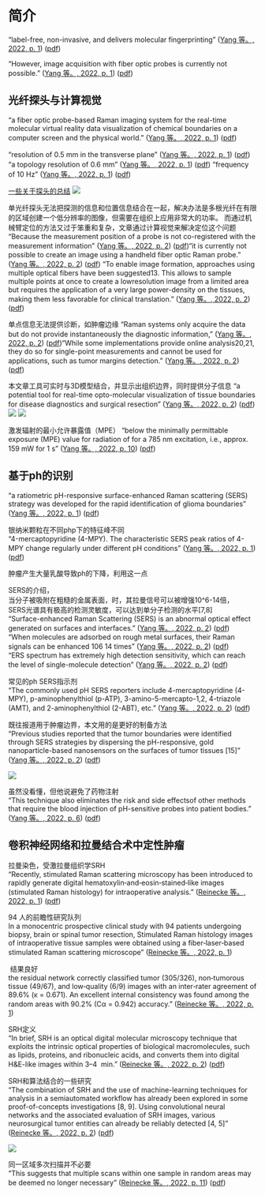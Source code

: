 # 简介

“label-free, non-invasive, and delivers molecular fingerprinting” ([Yang 等。, 2022, p. 1](zotero://select/library/items/J7QQ286D)) ([pdf](zotero://open-pdf/library/items/LEFRA6G4?page=1&annotation=GHITQM4Y))

“However, image acquisition with fiber optic probes is currently not possible.” ([Yang 等。, 2022, p. 1](zotero://select/library/items/J7QQ286D)) ([pdf](zotero://open-pdf/library/items/LEFRA6G4?page=1&annotation=2ZJB3WC8))



## 光纤探头与计算视觉

“a fiber optic probe-based Raman imaging system for the real-time molecular virtual reality data visualization of chemical boundaries on a computer screen and the physical world.” ([Yang 等。, 2022, p. 1](zotero://select/library/items/J7QQ286D)) ([pdf](zotero://open-pdf/library/items/LEFRA6G4?page=1&annotation=GPM28AH6))

“resolution of 0.5 mm in the transverse plane” ([Yang 等。, 2022, p. 1](zotero://select/library/items/J7QQ286D)) ([pdf](zotero://open-pdf/library/items/LEFRA6G4?page=1&annotation=KC6NVA8Z))
“a topology resolution of 0.6 mm” ([Yang 等。, 2022, p. 1](zotero://select/library/items/J7QQ286D)) ([pdf](zotero://open-pdf/library/items/LEFRA6G4?page=1&annotation=VZI6WXQF))
“frequency of 10 Hz” ([Yang 等。, 2022, p. 1](zotero://select/library/items/J7QQ286D)) ([pdf](zotero://open-pdf/library/items/LEFRA6G4?page=1&annotation=QDFTH8II))

[一些关于探头的总结](./41377_2022_773_MOESM1_ESM.docx)
![](https://cdn.jsdelivr.net/gh/276562578/pic@main/202208160925197.png)

单光纤探头无法把探测的信息和位置信息结合在一起，解决办法是多根光纤在有限的区域创建一个低分辨率的图像，但需要在组织上应用非常大的功率。
而通过机械臂定位的方法又过于笨重和复杂，文章通过计算视觉来解决定位这个问题
“Because the measurement position of a probe is not co-registered with the measurement information” ([Yang 等。, 2022, p. 2](zotero://select/library/items/J7QQ286D)) ([pdf](zotero://open-pdf/library/items/LEFRA6G4?page=2&annotation=TYC24K2N))“it is currently not possible to create an image using a handheld fiber optic Raman probe.” ([Yang 等。, 2022, p. 2](zotero://select/library/items/J7QQ286D)) ([pdf](zotero://open-pdf/library/items/LEFRA6G4?page=2&annotation=VGU2JMP9))
“To enable image formation, approaches using multiple optical fibers have been suggested13. This allows to sample multiple points at once to create a lowresolution image from a limited area but requires the application of a very large power-density on the tissues, making them less favorable for clinical translation.” ([Yang 等。, 2022, p. 2](zotero://select/library/items/J7QQ286D)) ([pdf](zotero://open-pdf/library/items/LEFRA6G4?page=2&annotation=9HZUZICA))

单点信息无法提供诊断，如肿瘤边缘
“Raman systems only acquire the data but do not provide instantaneously the diagnostic information,” ([Yang 等。, 2022, p. 2](zotero://select/library/items/J7QQ286D)) ([pdf](zotero://open-pdf/library/items/LEFRA6G4?page=2&annotation=87IK2F4K))“While some implementations provide online analysis20,21, they do so for single-point measurements and cannot be used for applications, such as tumor margins detection.” ([Yang 等。, 2022, p. 2](zotero://select/library/items/J7QQ286D)) ([pdf](zotero://open-pdf/library/items/LEFRA6G4?page=2&annotation=VF6G3MH6))

本文章工具可实时与3D模型结合，并显示出组织边界，同时提供分子信息
“a potential tool for real-time opto-molecular visualization of tissue boundaries for disease diagnostics and surgical resection” ([Yang 等。, 2022, p. 2](zotero://select/library/items/J7QQ286D)) ([pdf](zotero://open-pdf/library/items/LEFRA6G4?page=2&annotation=3TYLZXVG))
![](https://cdn.jsdelivr.net/gh/276562578/pic@main/202208160959209.png)
![](https://cdn.jsdelivr.net/gh/276562578/pic@main/202208160959006.png)

激发辐射的最小允许暴露值（MPE）
“below the minimally permittable exposure (MPE) value for radiation of for a 785 nm excitation, i.e., approx. 159 mW for 1 s” ([Yang 等。, 2022, p. 10](zotero://select/library/items/J7QQ286D)) ([pdf](zotero://open-pdf/library/items/LEFRA6G4?page=10&annotation=IM6QK9SB))

## 基于ph的识别

“a ratiometric pH-responsive surface-enhanced Raman scattering (SERS) strategy was developed for the rapid identification of glioma boundaries” ([Yang 等。, 2022, p. 1](zotero://select/library/items/MZF267TQ)) ([pdf](zotero://open-pdf/library/items/CV6JSX7B?page=1&annotation=KGGQJF2C))

银纳米颗粒在不同php下的特征峰不同  
“4-mercaptopyridine (4-MPY). The characteristic SERS peak ratios of 4-MPY change regularly under different pH conditions” ([Yang 等。, 2022, p. 1](zotero://select/library/items/MZF267TQ)) ([pdf](zotero://open-pdf/library/items/CV6JSX7B?page=1&annotation=H2JNNV2B))

肿瘤产生大量乳酸导致ph的下降，利用这一点

SERS的介绍，  
当分子被吸附在粗糙的金属表面，时，其拉曼信号可以被增强10^6-14倍，  
SERS光谱具有极高的检测灵敏度，可以达到单分子检测的水平\[7,8\]  
“Surface-enhanced Raman Scattering (SERS) is an abnormal optical effect generated on surfaces and interfaces.” ([Yang 等。, 2022, p. 2](zotero://select/library/items/MZF267TQ)) ([pdf](zotero://open-pdf/library/items/CV6JSX7B?page=2&annotation=WGKR7XR5))  
“When molecules are adsorbed on rough metal surfaces, their Raman signals can be enhanced 106 14 times” ([Yang 等。, 2022, p. 2](zotero://select/library/items/MZF267TQ)) ([pdf](zotero://open-pdf/library/items/CV6JSX7B?page=2&annotation=LXJX9NHT))  
“ERS spectrum has extremely high detection sensitivity, which can reach the level of single-molecule detection” ([Yang 等。, 2022, p. 2](zotero://select/library/items/MZF267TQ)) ([pdf](zotero://open-pdf/library/items/CV6JSX7B?page=2&annotation=GAF2DE8Q))

常见的ph SERS指示剂  
“The commonly used pH SERS reporters include 4-mercaptopyridine (4-MPY), p-aminophenylthiol (p-ATP), 3-amino-5-mercapto-1,2, 4-triazole (AMT), and 2-aminophenylthiol (2-ABT), etc.” ([Yang 等。, 2022, p. 2](zotero://select/library/items/MZF267TQ)) ([pdf](zotero://open-pdf/library/items/CV6JSX7B?page=2&annotation=UITM3UMP))

既往报道用于肿瘤边界，本文用的是更好的制备方法  
“Previous studies reported that the tumor boundaries were identified through SERS strategies by dispersing the pH-responsive, gold nanoparticle-based nanosensors on the surfaces of tumor tissues \[15\]” ([Yang 等。, 2022, p. 2](zotero://select/library/items/MZF267TQ)) ([pdf](zotero://open-pdf/library/items/CV6JSX7B?page=2&annotation=ZPEDFS2E))

![](https://cdn.jsdelivr.net/gh/276562578/pic@main/202208161511800.png)

虽然没看懂，但他说避免了药物注射  
“This technique also eliminates the risk and side effectsof other methods that require the blood injection of pH-sensitive probes into patient bodies.” ([Yang 等。, 2022, p. 6](zotero://select/library/items/MZF267TQ)) ([pdf](zotero://open-pdf/library/items/CV6JSX7B?page=6&annotation=ZMN6F5QR))

## 卷积神经网络和拉曼结合术中定性肿瘤

拉曼染色，受激拉曼组织学SRH  
“Recently, stimulated Raman scattering microscopy has been introduced to rapidly generate digital hematoxylin‑and‑eosin‑stained‑like images (stimulated Raman histology) for intraoperative analysis.” ([Reinecke 等。, 2022, p. 1](zotero://select/library/items/K6F4EDHZ)) ([pdf](zotero://open-pdf/library/items/SAK82G8L?page=1&annotation=NDQWUKW2))

94 人的前瞻性研究队列  
In a monocentric prospective clinical study with 94 patients undergoing biopsy, brain or spinal tumor resection, Stimulated Raman histology images of intraoperative tissue samples were obtained using a fiber‑laser‑based stimulated Raman scattering microscope” ([Reinecke 等。, 2022, p. 1](zotero://select/library/items/K6F4EDHZ))

 结果良好  
the residual network correctly classified tumor (305/326), non‑tumorous tissue (49/67), and low‑quality (6/9) images with an inter‑rater agreement of 89.6% (κ = 0.671). An excellent internal consistency was found among the random areas with 90.2% (Cα = 0.942) accuracy.” ([Reinecke 等。, 2022, p. 1](zotero://select/library/items/K6F4EDHZ))

SRH定义  
“In brief, SRH is an optical digital molecular microscopy technique that exploits the intrinsic optical properties of biological macromolecules, such as lipids, proteins, and ribonucleic acids, and converts them into digital H&E-like images within 3–4  min.” ([Reinecke 等。, 2022, p. 2](zotero://select/library/items/K6F4EDHZ)) ([pdf](zotero://open-pdf/library/items/SAK82G8L?page=2&annotation=M52QLG3P))

SRH和算法结合的一些研究  
“The combination of SRH and the use of machine-learning techniques for analysis in a semiautomated workflow has already been explored in some proof-of-concepts investigations \[8, 9\]. Using convolutional neural networks and the associated evaluation of SRH images, various neurosurgical tumor entities can already be reliably detected \[4, 5\]” ([Reinecke 等。, 2022, p. 2](zotero://select/library/items/K6F4EDHZ)) ([pdf](zotero://open-pdf/library/items/SAK82G8L?page=2&annotation=AMZSEU7R))

![](https://cdn.jsdelivr.net/gh/276562578/pic@main/202208171355417.png)

同一区域多次扫描并不必要  
“This suggests that multiple scans within one sample in random areas may be deemed no longer necessary” ([Reinecke 等。, 2022, p. 11](zotero://select/library/items/K6F4EDHZ)) ([pdf](zotero://open-pdf/library/items/SAK82G8L?page=11&annotation=YJZ7IGFU))

